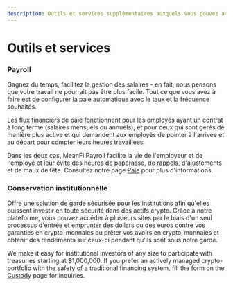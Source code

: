 ```yaml
---
description: Outils et services supplémentaires auxquels vous pouvez accéder via MeanFi
---
```


# Outils et services

### Payroll

Gagnez du temps, facilitez la gestion des salaires - en fait, nous pensons que votre travail ne pourrait pas être plus facile. Tout ce que vous avez à faire est de configurer la paie automatique avec le taux et la fréquence souhaités.

Les flux financiers de paie fonctionnent pour les employés ayant un contrat à long terme (salaires mensuels ou annuels), et pour ceux qui sont gérés de manière plus active et qui demandent aux employés de pointer à l'arrivée et au départ pour compter leurs heures travaillées.

Dans les deux cas, MeanFi Payroll facilite la vie de l'employeur et de l'employé et leur évite des heures de paperasse, de rappels, d'ajustements et de maux de tête. Consultez notre page [Paie](https://app.meanfi.com/payroll) pour plus d'informations.

### Conservation institutionnelle

Offre une solution de garde sécurisée pour les institutions afin qu'elles puissent investir en toute sécurité dans des actifs crypto. Grâce à notre plateforme, vous pouvez accéder à plusieurs sites par le biais d'un seul processus d'entrée et emprunter des dollars ou des euros contre vos garanties en crypto-monnaies ou prêter vos avoirs en crypto-monnaies et obtenir des rendements sur ceux-ci pendant qu'ils sont sous notre garde.

We make it easy for institutional investors of any size to participate with treasuries starting at $1,000,000. If you prefer an actively managed crypto-portfolio with the safety of a traditional financing system, fill the form on the [Custody](https://app.meanfi.com/custody) page for inquiries.
